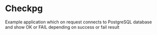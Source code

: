 # Checkpg

Example application which on request connects to PostgreSQL database and show OK or FAIL depending 
on success or fail result

